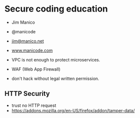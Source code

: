 # Secure coding education
- Jim Manico
- @manicode
- jim@manico.net
- www.manicode.com

- VPC is not enough to protect microservices.
- WAF (Web App Firewall)
- don't hack without legal written permission.

## HTTP Security

- trust no HTTP request
- https://addons.mozilla.org/en-US/firefox/addon/tamper-data/


